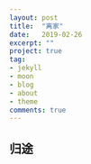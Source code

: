 ```yaml
---
layout: post
title:  "离家"
date:   2019-02-26
excerpt: ""
project: true
tag:
- jekyll 
- moon
- blog
- about
- theme
comments: true
---
```



## 归途

<!-- &emsp;每次离开家，最难过的不是收拾行李的时候，不是坐上车离开的时候，而是在车站和爸妈隔着窗户挥手告别。望新的一年爸妈身体健康，平安喜乐！ -->